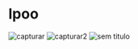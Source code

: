 # lpoo

![capturar](https://user-images.githubusercontent.com/15158927/36312551-c4026f38-1326-11e8-8682-c47faca988df.PNG)
![capturar2](https://user-images.githubusercontent.com/15158927/36312553-c42f06a6-1326-11e8-817c-ce027f5d8b21.PNG)
![sem titulo](https://user-images.githubusercontent.com/15158927/36312554-c46135b8-1326-11e8-9bb4-1fa0dd0f6950.png)
